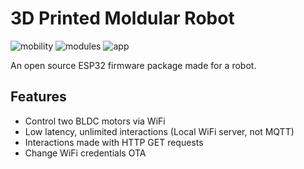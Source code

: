 # 3D Printed Moldular Robot

![mobility](https://img.shields.io/badge/Mobility-α_1.7.7-success) ![modules](https://img.shields.io/badge/Modules-0.0.0-red) ![app](https://img.shields.io/badge/App-α_1.3.2-orange)

An open source ESP32 firmware package made for a robot.

## Features

- Control two BLDC motors via WiFi
- Low latency, unlimited interactions (Local WiFi server, not MQTT)
- Interactions made with HTTP GET requests
- Change WiFi credentials OTA
